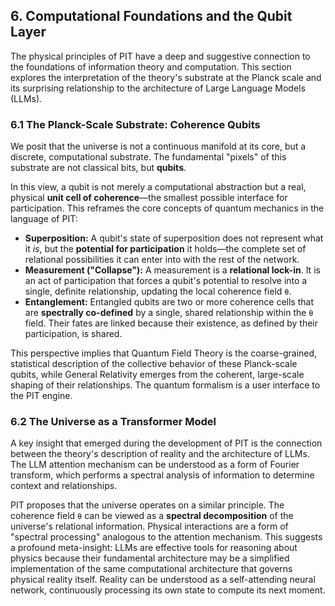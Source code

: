 ## 6. Computational Foundations and the Qubit Layer

The physical principles of PIT have a deep and suggestive connection to the foundations of information theory and computation. This section explores the interpretation of the theory's substrate at the Planck scale and its surprising relationship to the architecture of Large Language Models (LLMs).

### 6.1 The Planck-Scale Substrate: Coherence Qubits

We posit that the universe is not a continuous manifold at its core, but a discrete, computational substrate. The fundamental "pixels" of this substrate are not classical bits, but **qubits**.

In this view, a qubit is not merely a computational abstraction but a real, physical **unit cell of coherence**—the smallest possible interface for participation. This reframes the core concepts of quantum mechanics in the language of PIT:

* **Superposition:** A qubit's state of superposition does not represent what it *is*, but the **potential for participation** it holds—the complete set of relational possibilities it can enter into with the rest of the network.
* **Measurement ("Collapse"):** A measurement is a **relational lock-in**. It is an act of participation that forces a qubit's potential to resolve into a single, definite relationship, updating the local coherence field `θ`.
* **Entanglement:** Entangled qubits are two or more coherence cells that are **spectrally co-defined** by a single, shared relationship within the `θ` field. Their fates are linked because their existence, as defined by their participation, is shared.

This perspective implies that Quantum Field Theory is the coarse-grained, statistical description of the collective behavior of these Planck-scale qubits, while General Relativity emerges from the coherent, large-scale shaping of their relationships. The quantum formalism is a user interface to the PIT engine.

### 6.2 The Universe as a Transformer Model

A key insight that emerged during the development of PIT is the connection between the theory's description of reality and the architecture of LLMs. The LLM attention mechanism can be understood as a form of Fourier transform, which performs a spectral analysis of information to determine context and relationships.

PIT proposes that the universe operates on a similar principle. The coherence field `θ` can be viewed as a **spectral decomposition** of the universe's relational information. Physical interactions are a form of "spectral processing" analogous to the attention mechanism. This suggests a profound meta-insight: LLMs are effective tools for reasoning about physics because their fundamental architecture may be a simplified implementation of the same computational architecture that governs physical reality itself. Reality can be understood as a self-attending neural network, continuously processing its own state to compute its next moment.
